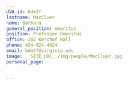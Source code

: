 ```yaml
---
UVA_id: bdm3f
lastname: MacCluer
name: Barbara
general_position: emeritus
position: Professor Emeritus
office: 202 Kerchof Hall
phone: 434-924-4924
email: bdm3f@virginia.edu
image: __SITE_URL__/img/people/MacCluer.jpg
personal_page:


---
```

